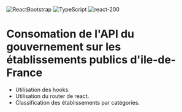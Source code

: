![ReactBootstrap](https://user-images.githubusercontent.com/43074465/108632083-6930df80-746d-11eb-8803-af88af236607.png)
![TypeScript](https://user-images.githubusercontent.com/43074465/106958667-f66bf880-6739-11eb-95fe-3e50b94a997b.png)
![react-200](https://user-images.githubusercontent.com/43074465/105323367-57d48900-5bca-11eb-8cc8-66723fa2e6d6.png)
# Consomation de l'API du gouvernement sur les établissements publics d'ile-de-France
- Utilisation des hooks.
- Utilisation du router de react.
- Classification des établissements par catégories.
